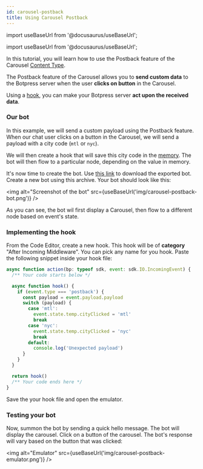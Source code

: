 ```yaml
---
id: carousel-postback
title: Using Carousel Postback
---
```


import useBaseUrl from '@docusaurus/useBaseUrl';

import useBaseUrl from '@docusaurus/useBaseUrl';

In this tutorial, you will learn how to use the Postback feature of the Carousel [Content Type](../main/content#content-type).

The Postback feature of the Carousel allows you to **send custom data** to the Botpress server when the user **clicks on button** in the Carousel.

Using a [hook](../main/code#hooks), you can make your Botpress server **act upon the received data**.

### Our bot

In this example, we will send a custom payload using the Postback feature. When our chat user clicks on a button in the Carousel, we will send a payload with a city code (`mtl` or `nyc`).

We will then create a hook that will save this city code in the [memory](../main/memory). The bot will then flow to a particular node, depending on the value in memory.

It's now time to create the bot. Use [this link](/docs/assets/bot_carouselexample_1573577470073.tgz) to download the exported bot. Create a new bot using this archive. Your bot should look like this:

<img alt="Screenshot of the bot" src={useBaseUrl('img/carousel-postback-bot.png')} />

As you can see, the bot wil first display a Carousel, then flow to a different node based on event's state.

### Implementing the hook

From the Code Editor, create a new hook. This hook will be of **category** "After Incoming Middleware". You can pick any name for you hook.
Paste the following snippet inside your hook file:

```javascript
async function action(bp: typeof sdk, event: sdk.IO.IncomingEvent) {
  /** Your code starts below */

  async function hook() {
    if (event.type === 'postback') {
      const payload = event.payload.payload
      switch (payload) {
        case 'mtl':
          event.state.temp.cityClicked = 'mtl'
          break
        case 'nyc':
          event.state.temp.cityClicked = 'nyc'
          break
        default:
          console.log('Unexpected payload')
      }
    }
  }

  return hook()
  /** Your code ends here */
}
```

Save the your hook file and open the emulator.

### Testing your bot

Now, summon the bot by sending a quick hello message. The bot will display the carousel.
Click on a button of the carousel. The bot's response will vary based on the button that was clicked:

<img alt="Emulator" src={useBaseUrl('img/carousel-postback-emulator.png')} />

